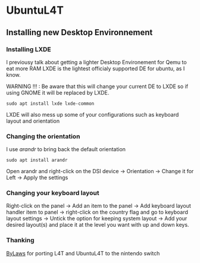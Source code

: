 # UbuntuL4T

## Installing new Desktop Environnement

### Installing LXDE

I previousy talk about getting a lighter Desktop Environement for Qemu to eat more RAM
LXDE is the lightest officialy supported DE for ubuntu, as I know.

WARNING !!! : Be aware that this will change your current DE to LXDE so if using GNOME it will be replaced by LXDE.

```
sudo apt install lxde lxde-common
```

LXDE will also mess up some of your configurations such as keyboard layout and orientation

### Changing the orientation

I use *arandr* to bring back the default orientation

```
sudo apt install arandr
```

Open arandr and right-click on the DSI device -> Orientation -> Change it for Left -> Apply the settings

### Changing your keyboard layout

Right-click on the panel -> Add an item to the panel -> Add keyboard layout handler item to panel -> right-click on the country flag and go to keyboard layout settings -> Untick the option for keeping system layout -> Add your desired layout(s) and place it at the level you want with up and down keys.

### Thanking

[ByLaws]() for porting L4T and UbuntuL4T to the nintendo switch